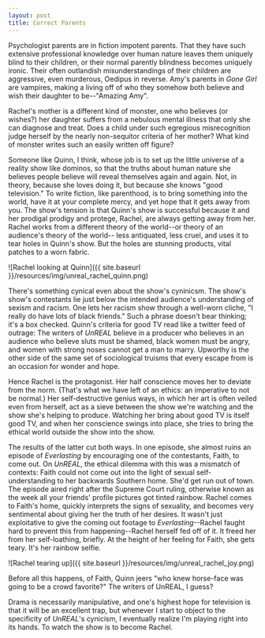 ```yaml
---
layout: post
title: Correct Parents
---
```


Psychologist parents are in fiction impotent parents. That they have such extensive professional knowledge over human nature leaves them uniquely blind to their children, or their normal parently blindness becomes uniquely ironic. Their often outlandish misunderstandings of their children are aggressive, even murderous, Oedipus in reverse. Amy's parents in *Gone Girl* are vampires, making a living off of who they somehow both believe and wish their daughter to be--"Amazing Amy".

Rachel's mother is a different kind of monster, one who believes (or wishes?) her daughter suffers from a nebulous mental illness that only she can diagnose and treat. Does a child under such egregious misrecognition judge herself by the nearly non-sequitor criteria of her mother? What kind of monster writes such an easily written off figure?

Someone like Quinn, I think, whose job is to set up the little universe of a reality show like dominos, so that the truths about human nature she believes people believe will reveal themselves again and again. Not, in theory, because she loves doing it, but because she knows "good television." To write fiction, like parenthood, is to bring something into the world, have it at your complete mercy, and yet hope that it gets away from you. The show's tension is that Quinn's show is successful because it and her prodigal prodigy and protege, Rachel, are always getting away from her. Rachel works from a different theory of the world--or theory of an audience's theory of the world-- less antiquated, less cruel, and uses it to tear holes in Quinn's show. But the holes are stunning products, vital patches to a worn fabric.

![Rachel looking at Quinn]({{ site.baseurl }}/resources/img/unreal_rachel_quinn.png)

There's something cynical even about the show's cyninicsm. The show's show's contestants lie just below the intended audience's understanding of sexism and racism. One lets her racism show through a well-worn cliche, "I really do have lots of black friends." Such a phrase doesn't bear thinking; it's a box checked. Quinn's criteria for good TV read like a twitter feed of outrage: The writers of *UnREAL* believe in a producer who believes in an audience who believe sluts must be shamed, black women must be angry, and women with strong noses cannot get a man to marry. Upworthy is the other side of the same set of sociological truisms that every escape from is an occasion for wonder and hope.

Hence Rachel is the protagonist. Her half conscience moves her to deviate from the norm. (That's what we have left of an ethics: an imperative to not be normal.) Her self-destructive genius ways, in which her art is often veiled even from herself, act as a sieve between the show we're watching and the show she's helping to produce. Watching her bring about good TV is itself good TV, and when her conscience swings into place, she tries to bring the ethical world outside the show into the show.

The results of the latter cut both ways. In one episode, she almost ruins an episode of *Everlasting* by encouraging one of the contestants, Faith, to come out. On *UnREAL*, the ethical dilemma with this was a mismatch of contexts: Faith could not come out into the light of sexual self-understanding to her backwards Southern home. She'd get run out of town. The episode aired right after the Supreme Court ruling, otherwise known as the week all your friends' profile pictures got tinted rainbow. Rachel comes to Faith's home, quickly interprets the signs of sexuality, and becomes very sentimental about giving her the truth of her desires. It wasn't just exploitative to give the coming out footage to *Everlasting*--Rachel faught hard to prevent this from happening--Rachel herself fed off of it. It freed her from her self-loathing, briefly. At the height of her feeling for Faith, she gets teary. It's her rainbow selfie.

![Rachel tearing up]({{ site.baseurl }}/resources/img/unreal_rachel_joy.png)

Before all this happens, of Faith, Quinn jeers "who knew horse-face was going to be a crowd favorite?" The writers of UnREAL, I guess?

Drama is necessarily manipulative, and one's highest hope for television is that it will be an excellent trap, but whenever I start to object to the specificity of *UnREAL*'s cynicism, I eventually realize I'm playing right into its hands. To watch the show is to become Rachel.